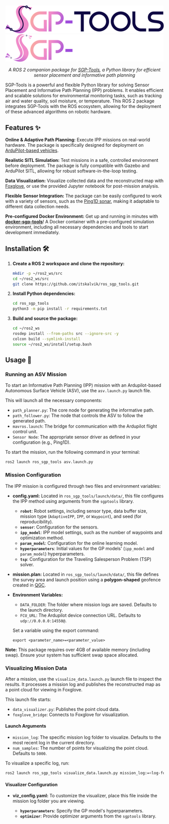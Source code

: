 <p align="center">
<a href="http://sgp-tools.com">
  <img src=".assets/SGP-Tools.png#gh-light-mode-only" alt="SGP-Tools Logo" width="600"/>
  <img src=".assets/logo_dark.png#gh-dark-mode-only" alt="SGP-Tools Logo" width="600"/>
</a>
</p>

<p align="center">
  <em>A ROS 2 companion package for <a href="http://sgp-tools.com">SGP-Tools</a>, a Python library for efficient sensor placement and informative path planning
</em>
</p>

SGP-Tools is a powerful and flexible Python library for solving Sensor Placement and Informative Path Planning (IPP) problems. It enables efficient and scalable solutions for environmental monitoring tasks, such as tracking air and water quality, soil moisture, or temperature. This ROS 2 package integrates SGP-Tools with the ROS ecosystem, allowing for the deployment of these advanced algorithms on robotic hardware.

## Features ✨
**Online & Adaptive Path Planning:** Execute IPP missions on real-world hardware. The package is specifically designed for deployment on [ArduPilot-based vehicles](https://ardupilot.org/copter/docs/common-use-cases-and-applications.html).

**Realistic SITL Simulation:** Test missions in a safe, controlled environment before deployment. The package is fully compatible with Gazebo and ArduPilot SITL, allowing for robust software-in-the-loop testing.

**Data Visualization:** Visualize collected data and the reconstructed map with [Foxglove](https://foxglove.dev/), or use the provided Jupyter notebook for post-mission analysis.

**Flexible Sensor Integration:** The package can be easily configured to work with a variety of sensors, such as the [Ping1D sonar](https://bluerobotics.com/store/sonars/echosounders/ping-sonar-r2-rp/), making it adaptable to different data collection needs.

**Pre-configured Docker Environment:** Get up and running in minutes with **[docker-sgp-tools](https://github.com/itskalvik/docker-sgp-tools)**! A Docker container with a pre-configured simulation environment, including all necessary dependencies and tools to start development immediately.

## Installation 🛠️

1.  **Create a ROS 2 workspace and clone the repository:**

    ```bash
    mkdir -p ~/ros2_ws/src
    cd ~/ros2_ws/src
    git clone https://github.com/itskalvik/ros_sgp_tools.git
    ```

2.  **Install Python dependencies:**

    ```bash
    cd ros_sgp_tools
    python3 -m pip install -r requirements.txt
    ```

3.  **Build and source the package:**

    ```bash
    cd ~/ros2_ws
    rosdep install --from-paths src --ignore-src -y
    colcon build --symlink-install
    source ~/ros2_ws/install/setup.bash
    ```

## Usage 🚀

### Running an ASV Mission

To start an Informative Path Planning (IPP) mission with an Ardupilot-based Autonomous Surface Vehicle (ASV), use the `asv.launch.py` launch file.

This will launch all the necessary components:
* `path_planner.py`: The core node for generating the informative path.
* `path_follower.py`: The node that controls the ASV to follow the generated path.
* `mavros.launch`: The bridge for communication with the Ardupilot flight control unit.
* `Sensor Node`: The appropriate sensor driver as defined in your configuration (e.g., Ping1D).

To start the mission, run the following command in your terminal:

```bash
ros2 launch ros_sgp_tools asv.launch.py
```

### Mission Configuration

The IPP mission is configured through two files and environment variables:

* **config.yaml:** Located in `ros_sgp_tools/launch/data/`, this file configures the IPP method using arguments from the `sgptools` library.
  * **`robot`**: Robot settings, including sensor type, data buffer size, mission type (`AdaptiveIPP`, `IPP`, or `Waypoint`), and seed (for reproducibility).
  * **`sensor`**: Configuration for the sensors.
  * **`ipp_model`**: IPP model settings, such as the number of waypoints and optimization method.
  * **`param_model`**: Configuration for the online learning model.
  * **`hyperparameters`**: Initial values for the GP models' (`ipp_model` and `param_model`) hyperparameters.
  * **`tsp`**: Configuration for the Traveling Salesperson Problem (TSP) solver.
* **mission.plan:** Located in `ros_sgp_tools/launch/data/`, this file defines the survey area and launch position using a **polygon-shaped** geofence created in [QGC](https://qgroundcontrol.com/).
* **Environment Variables:**
  * `DATA_FOLDER`: The folder where mission logs are saved. Defaults to the launch directory.
  * `FCU_URL`: The Ardupilot device connection URL. Defaults to `udp://0.0.0.0:14550@`.
  
  Set a variable using the export command:
  ```
  export <parameter_name>=<parameter_value>
  ```

**Note:** This package requires over 4GB of available memory (including swap). Ensure your system has sufficient swap space allocated.

### Visualizing Mission Data

After a mission, use the `visualize_data.launch.py` launch file to inspect the results. It processes a mission log and publishes the reconstructed map as a point cloud for viewing in Foxglove.

This launch file starts:
* `data_visualizer.py`: Publishes the point cloud data.
* `foxglove_bridge`: Connects to Foxglove for visualization.

#### Launch Arguments
* `mission_log`: The specific mission log folder to visualize. Defaults to the most recent log in the current directory.
* `num_samples`: The number of points for visualizing the point cloud. Defaults to `5000`.

To visualize a specific log, run:
```bash
ros2 launch ros_sgp_tools visualize_data.launch.py mission_log:=<log-folder-name>
```

#### Visualizer Configuration
* **viz_config.yaml:** To customize the visualizer, place this file inside the mission log folder you are viewing.

  * **`hyperparameters`**: Specify the GP model's hyperparameters.
  * **`optimizer`**: Provide optimizer arguments from the `sgptools` library.